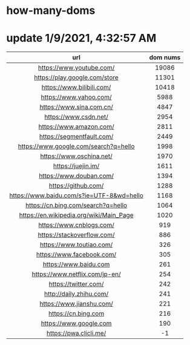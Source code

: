 # how-many-doms

# update 1/9/2021, 4:32:57 AM

url | dom nums
:-: | :-:
https://www.youtube.com/ | 19086
https://play.google.com/store | 11301
https://www.bilibili.com/ | 10418
https://www.yahoo.com/ | 5988
https://www.sina.com.cn/ | 4847
https://www.csdn.net/ | 2954
https://www.amazon.com/ | 2811
https://segmentfault.com/ | 2449
https://www.google.com/search?q=hello | 1998
https://www.oschina.net/ | 1970
https://juejin.im/ | 1611
https://www.douban.com/ | 1394
https://github.com/ | 1288
https://www.baidu.com/s?ie=UTF-8&wd=hello | 1168
https://cn.bing.com/search?q=hello | 1064
https://en.wikipedia.org/wiki/Main_Page | 1020
https://www.cnblogs.com/ | 919
https://stackoverflow.com/ | 886
https://www.toutiao.com/ | 326
https://www.facebook.com/ | 305
https://www.baidu.com | 261
https://www.netflix.com/jp-en/ | 254
https://twitter.com/ | 242
http://daily.zhihu.com/ | 241
https://www.jianshu.com/ | 221
https://cn.bing.com | 216
https://www.google.com | 190
https://pwa.clicli.me/ | -1
